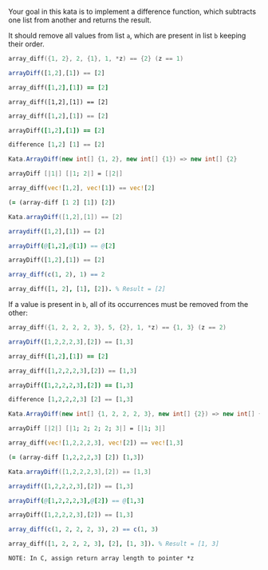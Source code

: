 Your goal in this kata is to implement a difference function, which subtracts one list from another and returns the result.

It should remove all values from list `a`, which are present in list `b` keeping their order.

```c
array_diff({1, 2}, 2, {1}, 1, *z) == {2} (z == 1)
```
```javascript
arrayDiff([1,2],[1]) == [2]
```
```ruby
array_diff([1,2],[1]) == [2]
```
```crystal
array_diff([1,2],[1]) == [2]
```
```python
array_diff([1,2],[1]) == [2]
```
```coffeescript
arrayDiff([1,2],[1]) == [2]
```
```haskell
difference [1,2] [1] == [2]
```
```csharp
Kata.ArrayDiff(new int[] {1, 2}, new int[] {1}) => new int[] {2}
```
```fsharp
arrayDiff [|1|] [|1; 2|] = [|2|]
```
```rust
array_diff(vec![1,2], vec![1]) == vec![2]
```
```clojure
(= (array-diff [1 2] [1]) [2])
```
```groovy
Kata.arrayDiff([1,2],[1]) == [2]
```
```julia
arraydiff([1,2],[1]) == [2]
```
```nim
arrayDiff(@[1,2],@[1]) == @[2]
```
```php
arrayDiff([1,2],[1]) == [2]
```
```r
array_diff(c(1, 2), 1) == 2
```
```prolog
array_diff([1, 2], [1], [2]). % Result = [2]
```

If a value is present in `b`, all of its occurrences must be removed from the other:

```c
array_diff({1, 2, 2, 2, 3}, 5, {2}, 1, *z) == {1, 3} (z == 2)
```
```javascript
arrayDiff([1,2,2,2,3],[2]) == [1,3]
```
```ruby
array_diff([1,2],[1]) == [2]
```
```python
array_diff([1,2,2,2,3],[2]) == [1,3]
```
```coffeescript
arrayDiff([1,2,2,2,3],[2]) == [1,3]
```
```haskell
difference [1,2,2,2,3] [2] == [1,3]
```
```csharp
Kata.ArrayDiff(new int[] {1, 2, 2, 2, 3}, new int[] {2}) => new int[] {1, 3}
```
```fsharp
arrayDiff [|2|] [|1; 2; 2; 2; 3|] = [|1; 3|]
```
```rust
array_diff(vec![1,2,2,2,3], vec![2]) == vec![1,3]
```
```clojure
(= (array-diff [1,2,2,2,3] [2]) [1,3])
```
```groovy
Kata.arrayDiff([1,2,2,2,3],[2]) == [1,3]
```
```julia
arraydiff([1,2,2,2,3],[2]) == [1,3]
```
```nim
arrayDiff(@[1,2,2,2,3],@[2]) == @[1,3]
```
```php
arrayDiff([1,2,2,2,3],[2]) == [1,3]
```
```r
array_diff(c(1, 2, 2, 2, 3), 2) == c(1, 3)
```
```prolog
array_diff([1, 2, 2, 2, 3], [2], [1, 3]). % Result = [1, 3]
```
~~~ if:c
NOTE: In C, assign return array length to pointer *z
~~~